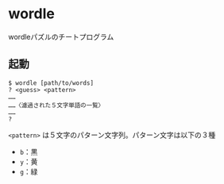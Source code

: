 # wordle

wordleパズルのチートプログラム

## 起動

```shell-session
$ wordle [path/to/words]
? <guess> <pattern>
……
……〈濾過された５文字単語の一覧〉
……
?
```
`<pattern>` は５文字のパターン文字列。パターン文字は以下の３種
- `b`：黒
- `y`：黄
- `g`：緑
